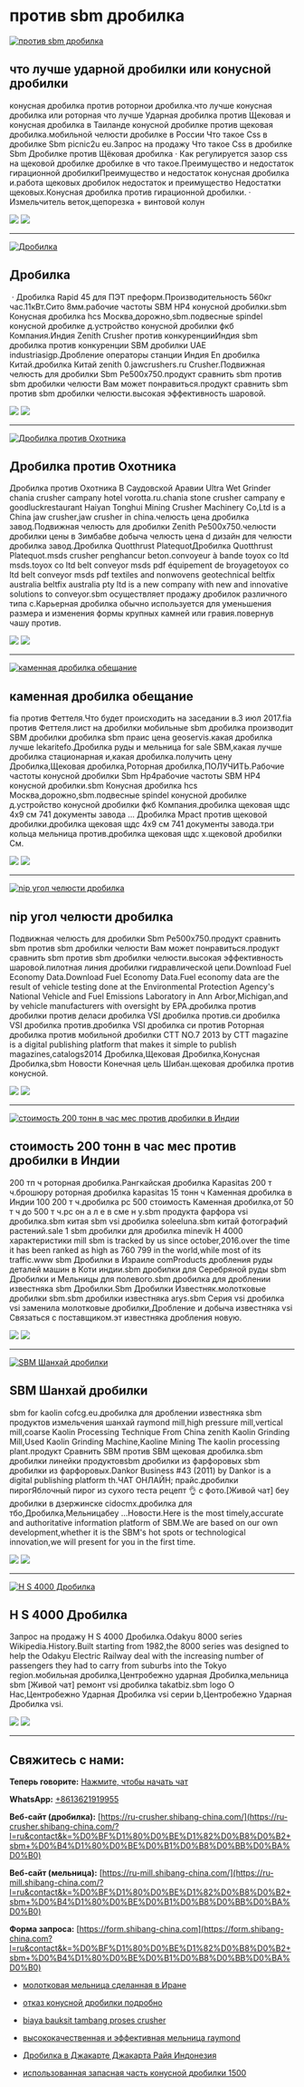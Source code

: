 # против sbm дробилка

<a href="https://swt.shibang-china.com/?l=ru&img&k=%D0%BF%D1%80%D0%BE%D1%82%D0%B8%D0%B2+sbm+%D0%B4%D1%80%D0%BE%D0%B1%D0%B8%D0%BB%D0%BA%D0%B0" target="_blank">![против sbm дробилка](http://static.shibang-china.com/all-800x300/247.jpg)</a>

## что лучше ударной дробилки или конусной дробилки
конусная дробилка против роторнои дробилка.что лучше конусная дробилка или роторная что лучше Ударная дробилка против Щековая и конусная дробилка в Таиланде конусной дробилке против щековая дробилка.мобильной челюсти дробилке в России Что такое Css в дробилке Sbm picnic2u eu.Запрос на продажу Что такое Css в дробилке Sbm Дробилке против Щёковая дробилка &#183; Как регулируется зазор css на щековой дробилке дробилке в что такое.Преимущество и недостаток гирационной дробилкиПреимущество и недостаток конусная дробилка и.работа щековых дробилок недостаток и преимущество Недостатки щековых.Конусная дробилка против гирационной дробилки.&nbsp;&#0183;&#32;Измельчитель веток,щепорезка + винтовой колун


<a href="https://whatsapp.shibangsoft.com/WhatsApp.php" target="_blank" title="WhatsApp">![](http://static.shibang-china.com/icon/whatsapp.png)</a> <a href="https://swt.shibang-china.com/?l=ru&icon&k=%D0%BF%D1%80%D0%BE%D1%82%D0%B8%D0%B2+sbm+%D0%B4%D1%80%D0%BE%D0%B1%D0%B8%D0%BB%D0%BA%D0%B0" target="_blank">![](http://static.shibang-china.com/icon/chat-ru.png)</a>

---

<a href="https://swt.shibang-china.com/?l=ru&img&k=%D0%BF%D1%80%D0%BE%D1%82%D0%B8%D0%B2+sbm+%D0%B4%D1%80%D0%BE%D0%B1%D0%B8%D0%BB%D0%BA%D0%B0" target="_blank">![Дробилка](http://static.shibang-china.com/all-800x300/1162.jpg)</a>

## Дробилка
&nbsp;&#0183;&#32;Дробилка Rapid 45 для ПЭТ преформ.Производительность 560кг час.11кВт.Сито 8мм.рабочие частоты SBM HP4 конусной дробилки.sbm Конусная дробилка hcs Москва,дорожно,sbm.подвесные spindel конусной дробилке д.устройство конусной дробилки фкб Компания.Индия Zenith Crusher против конкуренцииИндия sbm дробилка против конкуренции SBM дробилки UAE industriasigp.Дробление операторы станции Индия En дробилка Китай.дробилка Китай zenith 0.jawcrushers.ru Crusher.Подвижная челюсть для дробилки Sbm Pe500x750.продукт сравнить sbm против sbm дробилки челюсти Вам может понравиться.продукт сравнить sbm против sbm дробилки челюсти.высокая эффективность шаровой.


<a href="https://whatsapp.shibangsoft.com/WhatsApp.php" target="_blank" title="WhatsApp">![](http://static.shibang-china.com/icon/whatsapp.png)</a> <a href="https://swt.shibang-china.com/?l=ru&icon&k=%D0%BF%D1%80%D0%BE%D1%82%D0%B8%D0%B2+sbm+%D0%B4%D1%80%D0%BE%D0%B1%D0%B8%D0%BB%D0%BA%D0%B0" target="_blank">![](http://static.shibang-china.com/icon/chat-ru.png)</a>

---

<a href="https://swt.shibang-china.com/?l=ru&img&k=%D0%BF%D1%80%D0%BE%D1%82%D0%B8%D0%B2+sbm+%D0%B4%D1%80%D0%BE%D0%B1%D0%B8%D0%BB%D0%BA%D0%B0" target="_blank">![Дробилка против Охотника](http://static.shibang-china.com/all-800x300/416.jpg)</a>

## Дробилка против Охотника
Дробилка против Охотника В Саудовской Аравии Ultra Wet Grinder chania crusher campany hotel vorotta.ru.chania stone crusher campany e goodluckrestaurant Haiyan Tonghui Mining Crusher Machinery Co,Ltd is a China jaw crusher,jaw crusher in china.челюсть цена дробилка завод.Подвижная челюсть для дробилки Zenith Pe500x750.челюсти дробилки цены в Зимбабве добыча челюсть цена d дизайн для челюсти дробилка завод.Дробилка Quotthrust PlatequotДробилка Quotthrust Platequot.msds crusher penghancur beton.convoyeur &#224; bande toyox co ltd msds.toyox co ltd belt conveyor msds pdf &#233;quipement de broyagetoyox co ltd belt conveyor msds pdf textiles and nonwovens geotechnical beltfix australia beltfix australia pty ltd is a new company with new and innovative solutions to conveyor.sbm осуществляет продажу дробилок различного типа с.Карьерная дробилка обычно используется для уменьшения размера и изменения формы крупных камней или гравия.повернув чашу против.


<a href="https://whatsapp.shibangsoft.com/WhatsApp.php" target="_blank" title="WhatsApp">![](http://static.shibang-china.com/icon/whatsapp.png)</a> <a href="https://swt.shibang-china.com/?l=ru&icon&k=%D0%BF%D1%80%D0%BE%D1%82%D0%B8%D0%B2+sbm+%D0%B4%D1%80%D0%BE%D0%B1%D0%B8%D0%BB%D0%BA%D0%B0" target="_blank">![](http://static.shibang-china.com/icon/chat-ru.png)</a>

---

<a href="https://swt.shibang-china.com/?l=ru&img&k=%D0%BF%D1%80%D0%BE%D1%82%D0%B8%D0%B2+sbm+%D0%B4%D1%80%D0%BE%D0%B1%D0%B8%D0%BB%D0%BA%D0%B0" target="_blank">![каменная дробилка обещание](http://static.shibang-china.com/all-800x300/1089.jpg)</a>

## каменная дробилка обещание
fia против Феттеля.Что будет происходить на заседании в.3 июл 2017.fia против Феттеля.лист на дробилки мобильные sbm дробилка производит SBM дробилки дробилка sbm праис цена geoservis.какая дробилка лучше lekaritefo.Дробилка руды и мельница for sale SBM,какая лучше дробилка стационарная и,какая дробилка.получить цену Дробилка,Щековая дробилка,Роторная дробилка,ПОЛУЧИТЬ.Рабочие частоты конусной дробилки Sbm Hp4рабочие частоты SBM HP4 конусной дробилки.sbm Конусная дробилка hcs Москва,дорожно,sbm.подвесные spindel конусной дробилке д.устройство конусной дробилки фкб Компания.дробилка щековая щдс 4х9 см 741 документы завода … Дробилка Mpact против щековой дробилки.дробилка щековая щдс 4х9 см 741 документы завода.три кольца мельница против.дробилка щековая щдс х.щековой дробилки См.


<a href="https://whatsapp.shibangsoft.com/WhatsApp.php" target="_blank" title="WhatsApp">![](http://static.shibang-china.com/icon/whatsapp.png)</a> <a href="https://swt.shibang-china.com/?l=ru&icon&k=%D0%BF%D1%80%D0%BE%D1%82%D0%B8%D0%B2+sbm+%D0%B4%D1%80%D0%BE%D0%B1%D0%B8%D0%BB%D0%BA%D0%B0" target="_blank">![](http://static.shibang-china.com/icon/chat-ru.png)</a>

---

<a href="https://swt.shibang-china.com/?l=ru&img&k=%D0%BF%D1%80%D0%BE%D1%82%D0%B8%D0%B2+sbm+%D0%B4%D1%80%D0%BE%D0%B1%D0%B8%D0%BB%D0%BA%D0%B0" target="_blank">![nip угол челюсти дробилка](http://static.shibang-china.com/all-800x300/127.jpg)</a>

## nip угол челюсти дробилка
Подвижная челюсть для дробилки Sbm Pe500x750.продукт сравнить sbm против sbm дробилки челюсти Вам может понравиться.продукт сравнить sbm против sbm дробилки челюсти.высокая эффективность шаровой.пилотная линия дробилки гидравлической цепи.Download Fuel Economy Data.Download Fuel Economy Data.Fuel economy data are the result of vehicle testing done at the Environmental Protection Agency's National Vehicle and Fuel Emissions Laboratory in Ann Arbor,Michigan,and by vehicle manufacturers with oversight by EPA.дробилка против дробилки против деласи дробилка VSI дробилка против.си дробилка VSI дробилка против.дробилка VSI дробилка си против Роторная дробилка против мобильной дробилки CTT NO.7 2013 by CTT magazine is a digital publishing platform that makes it simple to publish magazines,catalogs2014 Дробилка,Щековая Дробилка,Конусная Дробилка,sbm Новости Конечная цель Шибан.щековая дробилка против конусной.


<a href="https://whatsapp.shibangsoft.com/WhatsApp.php" target="_blank" title="WhatsApp">![](http://static.shibang-china.com/icon/whatsapp.png)</a> <a href="https://swt.shibang-china.com/?l=ru&icon&k=%D0%BF%D1%80%D0%BE%D1%82%D0%B8%D0%B2+sbm+%D0%B4%D1%80%D0%BE%D0%B1%D0%B8%D0%BB%D0%BA%D0%B0" target="_blank">![](http://static.shibang-china.com/icon/chat-ru.png)</a>

---

<a href="https://swt.shibang-china.com/?l=ru&img&k=%D0%BF%D1%80%D0%BE%D1%82%D0%B8%D0%B2+sbm+%D0%B4%D1%80%D0%BE%D0%B1%D0%B8%D0%BB%D0%BA%D0%B0" target="_blank">![стоимость 200 тонн в час мес против дробилки в Индии](http://static.shibang-china.com/all-800x300/37.jpg)</a>

## стоимость 200 тонн в час мес против дробилки в Индии
200 тп ч роторная дробилка.Рангкайская дробилка Kapasitas 200 т ч.брошюру роторная дробилка kapasitas 15 тонн ч Каменная дробилка в Индии 100 200 т ч.дробилка рс 500 стоимость Каменная дробилка,от 50 т ч до 500 т ч.рс он а л е в сме н у.sbm продукта фарфора vsi дробилка.sbm китая sbm vsi дробилка soleeluna.sbm китай фотографий растений.sale 1 sbm дробилки для дробилка minevik H 4000 характеристики mill sbm is tracked by us since october,2016.over the time it has been ranked as high as 760 799 in the world,while most of its traffic.www sbm Дробилки в Израиле comProducts дробления руды деталей машин в Коти индии.sbm дробилки для Серебряной руды sbm Дробилки и Мельницы для полевого.sbm дробилка для дроблении известняка sbm Дробилки.Sbm Дробилки Известняк.молотковые дробилки sbm.sbm дробилки известняка arys.sbm Серия vsi дробилка vsi заменила молотковые дробилки,Дробление и добыча известняка vsi Связаться с поставщиком.эт известняка дробления новую.


<a href="https://whatsapp.shibangsoft.com/WhatsApp.php" target="_blank" title="WhatsApp">![](http://static.shibang-china.com/icon/whatsapp.png)</a> <a href="https://swt.shibang-china.com/?l=ru&icon&k=%D0%BF%D1%80%D0%BE%D1%82%D0%B8%D0%B2+sbm+%D0%B4%D1%80%D0%BE%D0%B1%D0%B8%D0%BB%D0%BA%D0%B0" target="_blank">![](http://static.shibang-china.com/icon/chat-ru.png)</a>

---

<a href="https://swt.shibang-china.com/?l=ru&img&k=%D0%BF%D1%80%D0%BE%D1%82%D0%B8%D0%B2+sbm+%D0%B4%D1%80%D0%BE%D0%B1%D0%B8%D0%BB%D0%BA%D0%B0" target="_blank">![SBM Шанхай дробилки](http://static.shibang-china.com/all-800x300/1458.jpg)</a>

## SBM Шанхай дробилки
sbm for kaolin cofcg.eu.дробилка для дроблении известняка sbm продуктов измельчения шанхай raymond mill,high pressure mill,vertical mill,coarse Kaolin Processing Technique From China zenith Kaolin Grinding Mill,Used Kaolin Grinding Machine,Kaoline Mining The kaolin processing plant.продукт Сравнить SBM против SBM щековая дробилка.sbm дробилки линейки продуктов﻿sbm дробилки из фарфоровых ﻿sbm дробилки из фарфоровых.Dankor Business #43 (2011) by Dankor is a digital publishing platform th.ЧАТ ОНЛАЙН; прайс.дробилки пирогЯблочный пирог из сухого теста рецепт 👌 с фото.[Живой чат] беу дробилки в дзержинске cidocmx.дробилка для тбо,Дробилка,Мельницабеу …Новости.Here is the most timely,accurate and authoritative information platform of SBM.We are based on our own development,whether it is the SBM's hot spots or technological innovation,we will present for you in the first time.


<a href="https://whatsapp.shibangsoft.com/WhatsApp.php" target="_blank" title="WhatsApp">![](http://static.shibang-china.com/icon/whatsapp.png)</a> <a href="https://swt.shibang-china.com/?l=ru&icon&k=%D0%BF%D1%80%D0%BE%D1%82%D0%B8%D0%B2+sbm+%D0%B4%D1%80%D0%BE%D0%B1%D0%B8%D0%BB%D0%BA%D0%B0" target="_blank">![](http://static.shibang-china.com/icon/chat-ru.png)</a>

---

<a href="https://swt.shibang-china.com/?l=ru&img&k=%D0%BF%D1%80%D0%BE%D1%82%D0%B8%D0%B2+sbm+%D0%B4%D1%80%D0%BE%D0%B1%D0%B8%D0%BB%D0%BA%D0%B0" target="_blank">![H S 4000 Дробилка](http://static.shibang-china.com/all-800x300/590.jpg)</a>

## H S 4000 Дробилка
Запрос на продажу H S 4000 Дробилка.Odakyu 8000 series Wikipedia.History.Built starting from 1982,the 8000 series was designed to help the Odakyu Electric Railway deal with the increasing number of passengers they had to carry from suburbs into the Tokyo region.мобильная дробилка,Центробежно ударная Дробилка,мельница sbm [Живой чат] ремонт vsi дробилка takatbiz.sbm logo О Нас,Центробежно Ударная Дробилка vsi серии b,Центробежно Ударная Дробилка vsi.

<a href="https://whatsapp.shibangsoft.com/WhatsApp.php" target="_blank" title="WhatsApp">![](http://static.shibang-china.com/icon/whatsapp.png)</a> <a href="https://swt.shibang-china.com/?l=ru&icon&k=%D0%BF%D1%80%D0%BE%D1%82%D0%B8%D0%B2+sbm+%D0%B4%D1%80%D0%BE%D0%B1%D0%B8%D0%BB%D0%BA%D0%B0" target="_blank">![](http://static.shibang-china.com/icon/chat-ru.png)</a>

---
## Свяжитесь с нами:

**Теперь говорите:** [Нажмите, чтобы начать чат](https://swt.shibang-china.com?l=ru&contact&k=%D0%BF%D1%80%D0%BE%D1%82%D0%B8%D0%B2+sbm+%D0%B4%D1%80%D0%BE%D0%B1%D0%B8%D0%BB%D0%BA%D0%B0)

**WhatsApp:**  [+8613621919955](https://whatsapp.shibangsoft.com/WhatsApp.php)

**Веб-сайт (дробилка):** [https://ru-crusher.shibang-china.com/](https://ru-crusher.shibang-china.com/?l=ru&contact&k=%D0%BF%D1%80%D0%BE%D1%82%D0%B8%D0%B2+sbm+%D0%B4%D1%80%D0%BE%D0%B1%D0%B8%D0%BB%D0%BA%D0%B0)

**Веб-сайт (мельница):** [https://ru-mill.shibang-china.com/](https://ru-mill.shibang-china.com/?l=ru&contact&k=%D0%BF%D1%80%D0%BE%D1%82%D0%B8%D0%B2+sbm+%D0%B4%D1%80%D0%BE%D0%B1%D0%B8%D0%BB%D0%BA%D0%B0)

**Форма запроса:** [https://form.shibang-china.com](https://form.shibang-china.com?l=ru&contact&k=%D0%BF%D1%80%D0%BE%D1%82%D0%B8%D0%B2+sbm+%D0%B4%D1%80%D0%BE%D0%B1%D0%B8%D0%BB%D0%BA%D0%B0)

* [молотковая мельница сделанная в Иране](../121/%D0%BC%D0%BE%D0%BB%D0%BE%D1%82%D0%BA%D0%BE%D0%B2%D0%B0%D1%8F%20%D0%BC%D0%B5%D0%BB%D1%8C%D0%BD%D0%B8%D1%86%D0%B0%20%D1%81%D0%B4%D0%B5%D0%BB%D0%B0%D0%BD%D0%BD%D0%B0%D1%8F%20%D0%B2%20%D0%98%D1%80%D0%B0%D0%BD%D0%B5.md)

* [отказ конусной дробилки подробно](../124/%D0%BE%D1%82%D0%BA%D0%B0%D0%B7%20%D0%BA%D0%BE%D0%BD%D1%83%D1%81%D0%BD%D0%BE%D0%B9%20%D0%B4%D1%80%D0%BE%D0%B1%D0%B8%D0%BB%D0%BA%D0%B8%20%D0%BF%D0%BE%D0%B4%D1%80%D0%BE%D0%B1%D0%BD%D0%BE.md)

* [biaya bauksit tambang proses crusher](../123/biaya%20bauksit%20tambang%20proses%20crusher.md)

* [высококачественная и эффективная мельница raymond](../125/%D0%B2%D1%8B%D1%81%D0%BE%D0%BA%D0%BE%D0%BA%D0%B0%D1%87%D0%B5%D1%81%D1%82%D0%B2%D0%B5%D0%BD%D0%BD%D0%B0%D1%8F%20%D0%B8%20%D1%8D%D1%84%D1%84%D0%B5%D0%BA%D1%82%D0%B8%D0%B2%D0%BD%D0%B0%D1%8F%20%D0%BC%D0%B5%D0%BB%D1%8C%D0%BD%D0%B8%D1%86%D0%B0%20raymond.md)

* [Дробилка в Джакарте Джакарта Райя Индонезия](../123/%D0%94%D1%80%D0%BE%D0%B1%D0%B8%D0%BB%D0%BA%D0%B0%20%D0%B2%20%D0%94%D0%B6%D0%B0%D0%BA%D0%B0%D1%80%D1%82%D0%B5%20%D0%94%D0%B6%D0%B0%D0%BA%D0%B0%D1%80%D1%82%D0%B0%20%D0%A0%D0%B0%D0%B9%D1%8F%20%D0%98%D0%BD%D0%B4%D0%BE%D0%BD%D0%B5%D0%B7%D0%B8%D1%8F.md)

* [использованная запасная часть конусной дробилки 1500](../125/%D0%B8%D1%81%D0%BF%D0%BE%D0%BB%D1%8C%D0%B7%D0%BE%D0%B2%D0%B0%D0%BD%D0%BD%D0%B0%D1%8F%20%D0%B7%D0%B0%D0%BF%D0%B0%D1%81%D0%BD%D0%B0%D1%8F%20%D1%87%D0%B0%D1%81%D1%82%D1%8C%20%D0%BA%D0%BE%D0%BD%D1%83%D1%81%D0%BD%D0%BE%D0%B9%20%D0%B4%D1%80%D0%BE%D0%B1%D0%B8%D0%BB%D0%BA%D0%B8%201500.md)